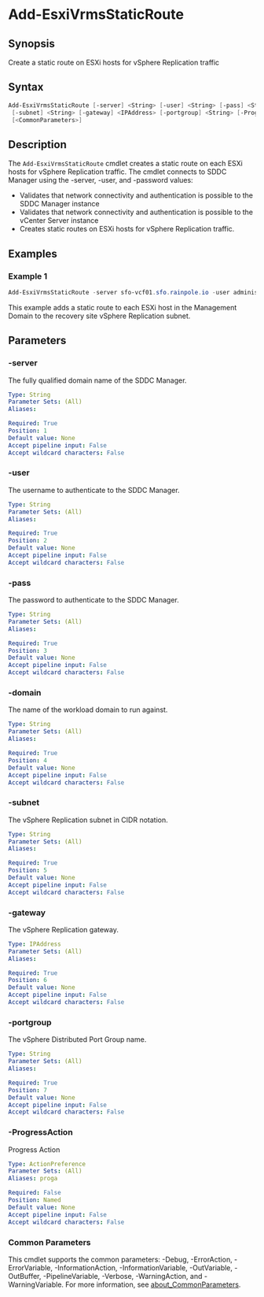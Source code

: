 # Add-EsxiVrmsStaticRoute

## Synopsis

Create a static route on ESXi hosts for vSphere Replication traffic

## Syntax

```powershell
Add-EsxiVrmsStaticRoute [-server] <String> [-user] <String> [-pass] <String> [-domain] <String>
 [-subnet] <String> [-gateway] <IPAddress> [-portgroup] <String> [-ProgressAction <ActionPreference>]
 [<CommonParameters>]
```

## Description

The `Add-EsxiVrmsStaticRoute` cmdlet creates a static route on each ESXi hosts for vSphere Replication traffic.
The cmdlet connects to SDDC Manager using the -server, -user, and -password values:

- Validates that network connectivity and authentication is possible to the SDDC Manager instance
- Validates that network connectivity and authentication is possible to the vCenter Server instance
- Creates static routes on ESXi hosts for vSphere Replication traffic.

## Examples

### Example 1

```powershell
Add-EsxiVrmsStaticRoute -server sfo-vcf01.sfo.rainpole.io -user administrator@vsphere.local -pass VMw@re1! -domain sfo-m01 -subnet 172.27.15.0/24 -gateway 172.27.15.1 -portgroup sfo-sfo-m01-cl01-vds01-pg-vrms

```

This example adds a static route to each ESXi host in the Management Domain to the recovery site vSphere Replication subnet.

## Parameters

### -server

The fully qualified domain name of the SDDC Manager.

```yaml
Type: String
Parameter Sets: (All)
Aliases:

Required: True
Position: 1
Default value: None
Accept pipeline input: False
Accept wildcard characters: False
```

### -user

The username to authenticate to the SDDC Manager.

```yaml
Type: String
Parameter Sets: (All)
Aliases:

Required: True
Position: 2
Default value: None
Accept pipeline input: False
Accept wildcard characters: False
```

### -pass

The password to authenticate to the SDDC Manager.

```yaml
Type: String
Parameter Sets: (All)
Aliases:

Required: True
Position: 3
Default value: None
Accept pipeline input: False
Accept wildcard characters: False
```

### -domain

The name of the workload domain to run against.

```yaml
Type: String
Parameter Sets: (All)
Aliases:

Required: True
Position: 4
Default value: None
Accept pipeline input: False
Accept wildcard characters: False
```

### -subnet

The vSphere Replication subnet in CIDR notation.

```yaml
Type: String
Parameter Sets: (All)
Aliases:

Required: True
Position: 5
Default value: None
Accept pipeline input: False
Accept wildcard characters: False
```

### -gateway

The vSphere Replication gateway.

```yaml
Type: IPAddress
Parameter Sets: (All)
Aliases:

Required: True
Position: 6
Default value: None
Accept pipeline input: False
Accept wildcard characters: False
```

### -portgroup

The vSphere Distributed Port Group name.

```yaml
Type: String
Parameter Sets: (All)
Aliases:

Required: True
Position: 7
Default value: None
Accept pipeline input: False
Accept wildcard characters: False
```

### -ProgressAction

Progress Action

```yaml
Type: ActionPreference
Parameter Sets: (All)
Aliases: proga

Required: False
Position: Named
Default value: None
Accept pipeline input: False
Accept wildcard characters: False
```

### Common Parameters

This cmdlet supports the common parameters: -Debug, -ErrorAction, -ErrorVariable, -InformationAction, -InformationVariable, -OutVariable, -OutBuffer, -PipelineVariable, -Verbose, -WarningAction, and -WarningVariable. For more information, see [about_CommonParameters](http://go.microsoft.com/fwlink/?LinkID=113216).
